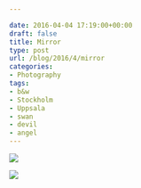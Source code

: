 ```yaml
---

date: 2016-04-04 17:19:00+00:00
draft: false
title: Mirror
type: post
url: /blog/2016/4/mirror
categories:
- Photography
tags:
- b&w
- Stockholm
- Uppsala
- swan
- devil
- angel
---
```




  
   ![](/images/2016-04-04-20164mirror/20140405-R0002233.jpg)

  

  
   ![](/images/2016-04-04-20164mirror/20160328-R0010672.jpg)

  



